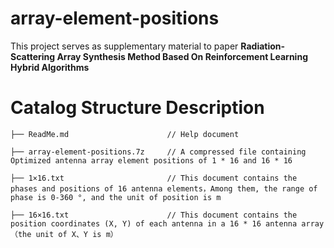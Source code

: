 # array-element-positions
This project serves as supplementary material to paper **Radiation-Scattering Array Synthesis Method Based On Reinforcement Learning Hybrid Algorithms**
# Catalog Structure Description
    ├── ReadMe.md                      // Help document
    
    ├── array-element-positions.7z     // A compressed file containing Optimized antenna array element positions of 1 * 16 and 16 * 16
    
    ├── 1×16.txt                       // This document contains the phases and positions of 16 antenna elements，Among them, the range of phase is 0-360 °, and the unit of position is m
    
    ├── 16×16.txt                      // This document contains the position coordinates (X, Y) of each antenna in a 16 * 16 antenna array （the unit of X、Y is m）
